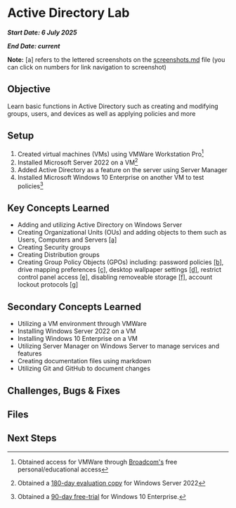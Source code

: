 # Active Directory Lab

___Start Date: 6 July 2025___

___End Date: current___

**Note:** [a] refers to the lettered screenshots on the [screenshots.md](/screenshots.md) file (you can click on numbers for link navigation to screenshot)

## Objective

Learn basic functions in Active Directory such as creating and modifying groups, users, and devices as well as applying policies and more

## Setup

1. Created virtual machines (VMs) using VMWare Workstation Pro[^1]
2. Installed Microsoft Server 2022 on a VM[^2]
3. Added Active Directory as a feature on the server using Server Manager
4. Installed Microsoft Windows 10 Enterprise on another VM to test policies[^3]

## Key Concepts Learned

- Adding and utilizing Active Directory on Windows Server
- Creating Organizational Units (OUs) and adding objects to them such as Users, Computers and Servers [[a]](/screenshots.md#a)
- Creating Security groups
- Creating Distribution groups
- Creating Group Policy Objects (GPOs) including: password policies [[b]](/screenshots.md#b), drive mapping preferences [[c]](/screenshots.md#c), desktop wallpaper settings [[d]](/screenshots.md#d), restrict control panel access [[e]](/screenshots.md#e), disabling removeable storage [[f]](/screenshots.md#f), account lockout protocols [[g]](/screenshots.md#g)

## Secondary Concepts Learned

- Utilizing a VM environment through VMWare
- Installing Windows Server 2022 on a VM
- Installing Windows 10 Enterprise on a VM
- Utilizing Server Manager on Windows Server to manage services and features
- Creating documentation files using markdown
- Utilizing Git and GitHub to document changes

## Challenges, Bugs & Fixes

## Files

## Next Steps

[^1]: Obtained access for VMWare through [Broadcom's][broadcom] free personal/educational access
[^2]: Obtained a [180-day evaluation copy][microsoft-server] for Windows Server 2022
[^3]: Obtained a [90-day free-trial][windows-10-enterprise] for Windows 10 Enterprise.

[broadcom]: https://knowledge.broadcom.com/external/article?articleNumber=368667
[microsoft-server]: https://www.microsoft.com/en-us/evalcenter/evaluate-windows-server-2022
[windows-10-enterprise]: https://www.microsoft.com/en-us/evalcenter/evaluate-windows-10-enterprise